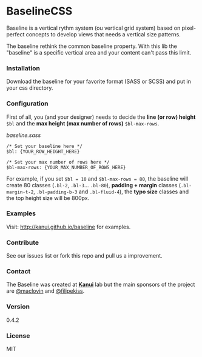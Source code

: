 # BaselineCSS

Baseline is a vertical rythm system (ou vertical grid system) based on pixel-perfect concepts to develop views that needs a vertical size patterns.

The baseline rethink the common baseline property. With this lib the "baseline" is a specific vertical area and your content can't pass this limit.

### Installation
Download the baseline for your favorite format (SASS or SCSS) and put in your css directory.

### Configuration
First of all, you (and your designer) needs to decide the **line (or row) height** `$bl` and the **max height (max number of rows)** `$bl-max-rows`.


*baseline.sass*

	/* Set your baseline here */
	$bl: {YOUR_ROW_HEIGHT_HERE}

	/* Set your max number of rows here */
	$bl-max-rows: {YOUR_MAX_NUMBER_OF_ROWS_HERE}

For example, if you set `$bl = 10` and `$bl-max-rows = 80`, the baseline will create 80 classes (`.bl-2`, `.bl-3`... `.bl-80`), **padding + margin** classes (`.bl-margin-t-2`, `.bl-padding-b-3` and `.bl-fluid-4`), the **typo size** classes and the top height size will be 800px.

### Examples
Visit: <http://kanui.github.io/baseline> for examples.

### Contribute
See our issues list or fork this repo and pull us a improvement.

### Contact
The Baseline was created at [**Kanui**](http://github.com/kanui/queroserkanui) lab but the main sponsors of the project are [@maclovin](http://github.com/maclovin) and [@filipekiss](http://github.com/filipekiss).
### Version

0.4.2

### License
MIT
